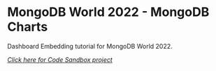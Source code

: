 # MongoDB World 2022 - MongoDB Charts

Dashboard Embedding tutorial for MongoDB World 2022.

*[Click here for Code Sandbox project](https://codesandbox.io/s/github/khanguslee/mdb-world-22-dashboard-embedding-tutorial)*
